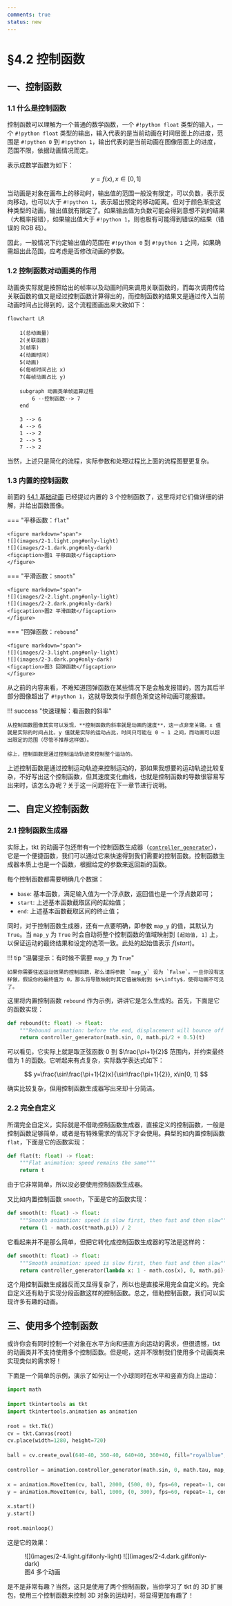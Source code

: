 ```yaml
---
comments: true
status: new
---
```


# §4.2 控制函数

## 一、控制函数

### 1.1 什么是控制函数

控制函数可以理解为一个普通的数学函数，一个 `#!python float` 类型的输入，一个 `#!python float` 类型的输出，输入代表的是当前动画在时间层面上的进度，范围是 `#!python 0` 到 `#!python 1`，输出代表的是当前动画在图像层面上的进度，范围不限，依据动画情况而定。

表示成数学函数为如下：

$$
y=f(x), x\in[0, 1]
$$

当动画是对象在画布上的移动时，输出值的范围一般没有限定，可以负数，表示反向移动，也可以大于 `#!python 1`，表示超出预定的移动距离。但对于颜色渐变这种类型的动画，输出值就有限定了。如果输出值为负数可能会得到意想不到的结果（大概率报错），如果输出值大于 `#!python 1`，则也极有可能得到错误的结果（错误的 RGB 码）。

因此，一般情况下约定输出值的范围在 `#!python 0` 到 `#!python 1` 之间，如果确需超出此范围，应考虑是否修改动画的参数。

### 1.2 控制函数对动画类的作用

动画类实际就是按照给出的帧率以及动画时间来调用关联函数的，而每次调用传给关联函数的值又是经过控制函数计算得出的，而控制函数的结果又是通过传入当前动画时间占比得到的，这个流程图画出来大致如下：

```mermaid
flowchart LR

    1(总动画量)
    2(关联函数)
    3(帧率)
    4(动画时间)
    5(动画)
    6(每帧时间占比 x)
    7(每帧动画占比 y)
    
    subgraph 动画类单帧运算过程
        6 --控制函数--> 7
    end

    3 --> 6
    4 --> 6
    1 --> 2
    2 --> 5
    7 --> 2
```

当然，上述只是简化的流程，实际参数和处理过程比上面的流程图要更复杂。

### 1.3 内置的控制函数

前面的 [§4.1 基础动画](./1.md#12-控制函数) 已经提过内置的 3 个控制函数了，这里将对它们做详细的讲解，并给出函数图像。

=== "平移函数：`flat`"

    <figure markdown="span">
    ![](images/2-1.light.png#only-light)
    ![](images/2-1.dark.png#only-dark)
    <figcaption>图1 平移函数</figcaption>
    </figure>

=== "平滑函数：`smooth`"

    <figure markdown="span">
    ![](images/2-2.light.png#only-light)
    ![](images/2-2.dark.png#only-dark)
    <figcaption>图2 平滑函数</figcaption>
    </figure>

=== "回弹函数：`rebound`"

    <figure markdown="span">
    ![](images/2-3.light.png#only-light)
    ![](images/2-3.dark.png#only-dark)
    <figcaption>图3 回弹函数</figcaption>
    </figure>

从之前的内容来看，不难知道回弹函数在某些情况下是会触发报错的，因为其后半部分图像超出了 `#!python 1`，这就导致类似于颜色渐变这种动画可能报错。

!!! success "快速理解：看函数的斜率"

    从控制函数图像其实可以发现，**控制函数的斜率就是动画的速度**，这一点非常关键。x 值就是实际的时间占比，y 值就是实际的运动占比，时间只可能在 0 ~ 1 之间，而动画可以超出限定的范围（尽管不推荐这样做）。

    综上，控制函数是通过控制运动轨迹来控制整个运动的。

上述控制函数是通过控制运动轨迹来控制运动的，那如果我想要的运动轨迹比较复杂，不好写出这个控制函数，但其速度变化曲线，也就是控制函数的导数很容易写出来时，该怎么办呢？关于这一问题将在下一章节进行说明。

## 二、自定义控制函数

### 2.1 控制函数生成器

实际上，tkt 的动画子包还带有一个控制函数生成器（[`controller_generator`](../../documents/animation/controllers.md#controller_generator)），它是一个便捷函数，我们可以通过它来快速得到我们需要的控制函数。控制函数生成器本质上也是一个函数，根据给定的参数来返回新的函数。

每个控制函数都需要明确几个数据：

* `base`: 基本函数，满足输入值为一个浮点数，返回值也是一个浮点数即可；
* `start`: 上述基本函数截取区间的起始值；
* `end`: 上述基本函数截取区间的终止值；

同时，对于控制函数生成器，还有一点要明确，即参数 `map_y` 的值，其默认为 `True`。当 `map_y` 为 `True` 时会自动将整个控制函数的值域映射到 `[起始值, 1]` 上，以保证运动的最终结果和设定的选项一致。此处的起始值表示 $f(start)$。

!!! tip "温馨提示：有时候不需要 `map_y` 为 `True`"

    如果你需要往返运动效果的控制函数，那么请将参数 `map_y` 设为 `False`。一旦你没有这样做，假设你的最终值为 0，那么将导致映射时其它值被映射到 $+\infty$，使得动画不可见了。

这里将内置控制函数 `rebound` 作为示例，讲讲它是怎么生成的。首先，下面是它的函数实现：

```python
def rebound(t: float) -> float:
    """Rebound animation: before the end, displacement will bounce off a bit"""
    return controller_generator(math.sin, 0, math.pi/2 + 0.5)(t)
```

可以看见，它实际上就是取正弦函数 0 到 $\frac{\pi+1}{2}$ 范围内，并约束最终值为 1 的函数。它听起来有点复杂，实际数学表达式如下：

$$
y=\frac{\sin\frac{\pi+1}{2}x}{\sin\frac{\pi+1}{2}}, x\in[0, 1]
$$

确实比较复杂，但用控制函数生成器写出来却十分简洁。

### 2.2 完全自定义

所谓完全自定义，实际就是不借助控制函数生成器，直接定义的控制函数，一般是控制函数足够简单，或者是有特殊需求的情况下才会使用。典型的如内置控制函数 `flat`，下面是它的函数实现：

```python
def flat(t: float) -> float:
    """Flat animation: speed remains the same"""
    return t
```

由于它非常简单，所以没必要使用控制函数生成器。

又比如内置控制函数 `smooth`，下面是它的函数实现：

```python
def smooth(t: float) -> float:
    """Smooth animation: speed is slow first, then fast and then slow"""
    return (1 - math.cos(t*math.pi)) / 2
```

它看起来并不是那么简单，但把它转化成控制函数生成器的写法是这样的：

```python
def smooth(t: float) -> float:
    """Smooth animation: speed is slow first, then fast and then slow"""
    return controller_generator(lambda x: 1 - math.cos(x), 0, math.pi)(t)
```

这个用控制函数生成器反而又显得复杂了，所以也是直接采用完全自定义的。完全自定义还有助于实现分段函数这样的控制函数。总之，借助控制函数，我们可以实现许多有趣的动画。

## 三、使用多个控制函数

或许你会有同时控制一个对象在水平方向和竖直方向运动的需求，但很遗憾，tkt 的动画类并不支持使用多个控制函数。但是呢，这并不限制我们使用多个动画类来实现类似的需求呀！

下面是一个简单的示例，演示了如何让一个小球同时在水平和竖直方向上运动：

```python hl_lines="14-15"
import math

import tkintertools as tkt
import tkintertools.animation as animation

root = tkt.Tk()
cv = tkt.Canvas(root)
cv.place(width=1280, height=720)

ball = cv.create_oval(640-40, 360-40, 640+40, 360+40, fill="royalblue", outline="")

controller = animation.controller_generator(math.sin, 0, math.tau, map_y=False)

x = animation.MoveItem(cv, ball, 2000, (500, 0), fps=60, repeat=-1, controller=controller)
y = animation.MoveItem(cv, ball, 1000, (0, 300), fps=60, repeat=-1, controller=controller)

x.start()
y.start()

root.mainloop()
```

这是它的效果：

<figure markdown="span">
![](images/2-4.light.gif#only-light)
![](images/2-4.dark.gif#only-dark)
<figcaption>图4 多个动画</figcaption>
</figure>

是不是非常有趣？当然，这只是使用了两个控制函数，当你学习了 tkt 的 3D 扩展包，使用三个控制函数来控制 3D 对象的运动时，将显得更加有趣了！
